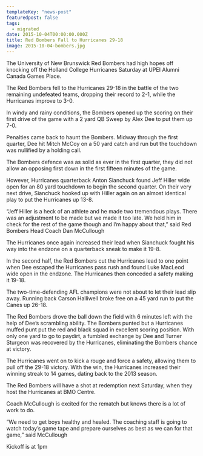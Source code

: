```yaml
---
templateKey: "news-post"
featuredpost: false
tags:
  - migrated
date: 2015-10-04T00:00:00.000Z
title: Red Bombers Fall to Hurricanes 29-18
image: 2015-10-04-bombers.jpg
---
```


The University of New Brunswick Red Bombers had high hopes off knocking off the Holland College Hurricanes Saturday at UPEI Alumni Canada Games Place.

The Red Bombers fell to the Hurricanes 29-18 in the battle of the two remaining undefeated teams, dropping their record to 2-1, while the Hurricanes improve to 3-0.

In windy and rainy conditions, the Bombers opened up the scoring on their first drive of the game with a 2 yard QB Sweep by Alex Dee to put them up 7-0.

Penalties came back to haunt the Bombers. Midway through the first quarter, Dee hit Mitch McCoy on a 50 yard catch and run but the touchdown was nullified by a holding call.

The Bombers defence was as solid as ever in the first quarter, they did not allow an opposing first down in the first fifteen minutes of the game.

However, Hurricanes quarterback Anton Sianchuck found Jeff Hiller wide open for an 80 yard touchdown to begin the second quarter. On their very next drive, Sianchuck hooked up with Hiller again on an almost identical play to put the Hurricanes up 13-8.

“Jeff Hiller is a heck of an athlete and he made two tremendous plays. There was an adjustment to be made but we made it too late. We held him in check for the rest of the game though and I’m happy about that,” said Red Bombers Head Coach Dan McCullough

 The Hurricanes once again increased their lead when Sianchuck fought his way into the endzone on a quarterback sneak to make it 19-8.

In the second half, the Red Bombers cut the Hurricanes lead to one point when Dee escaped the Hurricanes pass rush and found Luke MacLeod wide open in the endzone. The Hurricanes then conceded a safety making it 19-18.

The two-time-defending AFL champions were not about to let their lead slip away. Running back Carson Halliwell broke free on a 45 yard run to put the Canes up 26-18.

The Red Bombers drove the ball down the field with 6 minutes left with the help of Dee’s scrambling ability. The Bombers punted but a Hurricanes muffed punt put the red and black squad in excellent scoring position. With only one yard to go to paydirt, a fumbled exchange by Dee and Turner Sturgeon was recovered by the Hurricanes, eliminating the Bombers chance at victory.

The Hurricanes went on to kick a rouge and force a safety, allowing them to pull off the 29-18 victory. With the win, the Hurricanes increased their winning streak to 14 games, dating back to the 2013 season.

The Red Bombers will have a shot at redemption next Saturday, when they host the Hurricanes at BMO Centre.

Coach McCullough is excited for the rematch but knows there is a lot of work to do.

 “We need to get boys healthy and healed. The coaching staff is going to watch today’s game tape and prepare ourselves as best as we can for that game,” said McCullough

Kickoff is at 1pm
